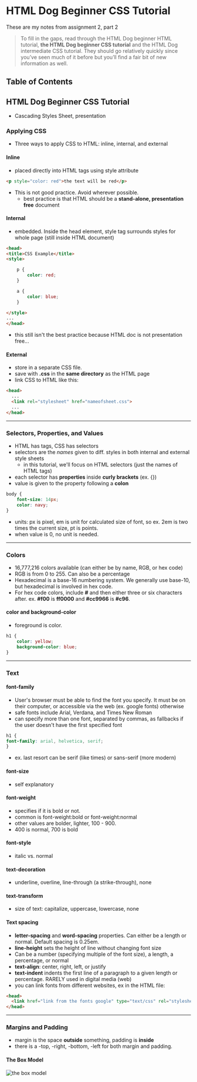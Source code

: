 # HTML Dog Beginner CSS Tutorial
These are my notes from assignment 2, part 2
>To fill in the gaps, read through the HTML Dog beginner HTML tutorial, **the HTML Dog beginner CSS tutorial** and the HTML Dog intermediate CSS tutorial. They should go relatively quickly since you’ve seen much of it before but you’ll find a fair bit of new information as well.
## Table of Contents

## HTML Dog Beginner CSS Tutorial
* Cascading Styles Sheet, presentation
### Applying CSS
* Three ways to apply CSS to HTML: inline, internal, and external
#### Inline
* placed directly into HTML tags using style attribute
```HTML
<p style="color: red">the text will be red</p>
```
* This is not good practice. Avoid wherever possible.
  * best practice is that HTML should be a **stand-alone, presentation free** document
#### Internal
* embedded. Inside the head element, style tag surrounds styles for whole page (still inside HTML document)
```HTML
<head>
<title>CSS Example</title>
<style>

    p {
        color: red;
    }

    a {
        color: blue;
    }

</style>
...
</head>
```
* this still isn't the best practice because HTML doc is not presentation free...
#### External
* store in a separate CSS file.
* save with **.css** in the **same directory** as the HTML page
* link CSS to HTML like this:
```HTML
<head>
  ...
  <link rel="stylesheet" href="nameofsheet.css">
  ...
</head>
```
---
### Selectors, Properties, and Values
* HTML has tags, CSS has selectors
* selectors are the *names* given to diff. styles in both internal and external style sheets
  * in this tutorial, we'll focus on HTML selectors (just the names of HTML tags)
* each selector has **properties** inside **curly brackets** (ex. {})
* value is given to the property following a **colon**
```CSS
body {
    font-size: 14px;
    color: navy;
}
```
* units: px is pixel, em is unit for calculated size of font, so ex. 2em is two times the current size, pt is points.
* when value is 0, no unit is needed.
---
### Colors
* 16,777,216 colors available (can either be by name, RGB, or hex code)
* RGB is from 0 to 255. Can also be a percentage
* Hexadecimal is a base-16 numbering system. We generally use base-10, but hexadecimal is involved in hex code.
* For hex code colors, include **#** and then either three or six characters after. ex. **#f00** is **ff0000** and **#cc9966** is **#c96**.
#### color and background-color
* foreground is color.
```css
h1 {
    color: yellow;
    background-color: blue;
}
```
---
### Text
#### font-family
* User's browser must be able to find the font you specify. It must be on their computer, or accessible via the web (ex. google fonts) otherwise
* safe fonts include Arial, Verdana, and Times New Roman
* can specify more than one font, separated by commas, as fallbacks if the user doesn't have the first specified font
```CSS
h1 {
font-family: arial, helvetica, serif;
}
```
* ex. last resort can be serif (like times) or sans-serif (more modern)
#### font-size
* self explanatory
#### font-weight
* specifies if it is bold or not.
* common is font-weight:bold or font-weight:normal
* other values are bolder, lighter, 100 - 900.
* 400 is normal, 700 is bold
#### font-style
* italic vs. normal
#### text-decoration
* underline, overline, line-through (a strike-through), none
#### text-transform
* size of text: capitalize, uppercase, lowercase, none
#### Text spacing
* **letter-spacing** and **word-spacing** properties. Can either be a length or normal. Default spacing is 0.25em.
* **line-height** sets the height of line without changing font size
* Can be a number (specifying multiple of the font size), a length, a percentage, or normal
* **text-align**: center, right, left, or justify
* **text-indent** indents the first line of a paragraph to a given length or percentage. RARELY used in digital media (web)
* you can link fonts from different websites, ex in the HTML file:
```HTML
<head>
  <link href="link from the fonts google" type="text/css" rel="stylesheet">
</head>
```
---
### Margins and Padding
* margin is the space **outside** something, padding is **inside**
* there is a -top, -right, -bottom, -left for both margin and padding.
#### The Box Model
![the box model](https://internetingishard.com/html-and-css/css-box-model/css-box-model-73a525.png)

